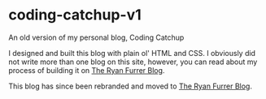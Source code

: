 # coding-catchup-v1
An old version of my personal blog, Coding Catchup

I designed and built this blog with plain ol' HTML and CSS. I obviously did not write more than one blog on this site, however, you can read about my process of building it on [The Ryan Furrer Blog](https://www.theryanfurrer.blog/blog/starting-anew/).


This blog has since been rebranded and moved to [The Ryan Furrer Blog](https://www.theryanfurrer.blog/).
